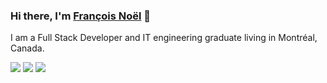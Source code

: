 ### Hi there, I'm [François Noël](https://franknoel.com/en) 👋

I am a Full Stack Developer and IT engineering graduate living in Montréal, Canada.

[<img src ="https://img.shields.io/badge/website-%23.svg?&style=for-the-badge&logo=www&logoColor=white%22&color=black">](https://franknoel.com/en)
[<img src="https://img.shields.io/badge/twitter-%231DA1F2.svg?&style=for-the-badge&logo=twitter&logoColor=white&color=black" />](https://twitter.com/franknoel11) 
[<img src="https://img.shields.io/badge/linkedin-%2312100E.svg?&style=for-the-badge&logo=linkedin&logoColor=white&color=black" />](https://www.linkedin.com/in/francois-noel-ti/)
